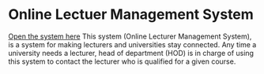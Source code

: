 # Online Lectuer Management System
<a href="https://benshidanny11.github.io/olms/UI">Open the system here</a>
This system (Online Lecturer Management System), is a system for making lecturers and universities stay connected. Any time a university needs a lecturer, head of department (HOD) is in charge of using this system to contact the lecturer who is qualified for a given course. 
